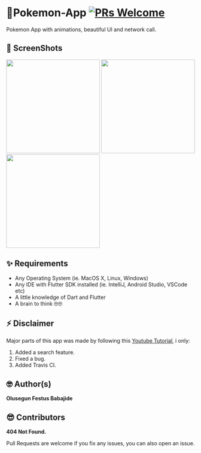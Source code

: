 # 🐯Pokemon-App [![PRs Welcome](https://img.shields.io/badge/PRs-welcome-brightgreen.svg?style=flat-square)](http://makeapullrequest.com)

Pokemon App with animations, beautiful UI and network call.

## 📸 ScreenShots
<img src="screenshots/1.jpg" width="250">  <img src="screenshots/2.jpg" width="250">
<img src="screenshots/https://raw.githubusercontent.com/iampawan/PokemonApp/master/ss.png" width="250">


## ✨ Requirements
* Any Operating System (ie. MacOS X, Linux, Windows)
* Any IDE with Flutter SDK installed (ie. IntelliJ, Android Studio, VSCode etc)
* A little knowledge of Dart and Flutter
* A brain to think 🤓🤓

## ⚡️ Disclaimer
Major parts of this app was made by following this [Youtube Tutorial](https://youtu.be/yeXJqZCiwTQ), i only:
1. Added a search feature.
2. Fixed a bug.
3. Added Travis CI.

## 🤓 Author(s)
**Olusegun Festus Babajide**


## 😎 Contributors
**404 Not Found.**

Pull Requests are welcome if you fix any issues,
you can also open an issue.
